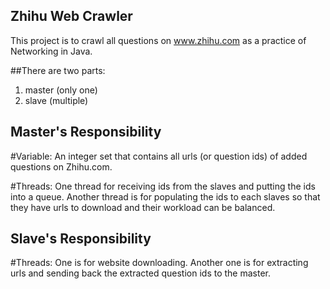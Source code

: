 ## Zhihu Web Crawler

This project is to crawl all questions on www.zhihu.com as a practice of Networking in Java.

##There are two parts:
1. master (only one)
2. slave (multiple)


## Master's Responsibility

#Variable: 
    An integer set that contains all urls (or question ids) of added questions on Zhihu.com.

#Threads:
    One thread for receiving ids from the slaves and putting the ids into a queue.
    Another thread is for populating the ids to each slaves so that they have urls to download and their workload can be balanced.



## Slave's Responsibility

#Threads:
    One is for website downloading. 
    Another one is for extracting urls and sending back the extracted question ids to the master.

